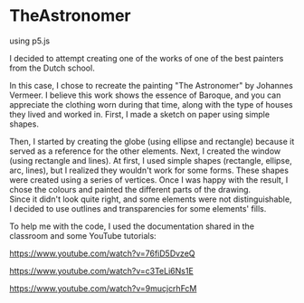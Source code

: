 # TheAstronomer

using p5.js

I decided to attempt creating one of the works of one 
of the best painters from the Dutch school. 

In this case, I chose to recreate the painting "The Astronomer" 
by Johannes Vermeer. I believe this work shows the essence 
of Baroque, and you can appreciate the clothing worn during 
that time, along with the type of houses they lived and worked in.
First, I made a sketch on paper using simple shapes. 

Then, I started by creating the globe (using ellipse and rectangle) 
because it served as a reference for the other elements. 
Next, I created the window (using rectangle and lines). 
At first, I used simple shapes (rectangle, ellipse, arc, lines), 
but I realized they wouldn't work for some forms. 
These shapes were created using a series of vertices. 
Once I was happy with the result, I chose the colours 
and painted the different parts of the drawing.  
Since it didn't look quite right, and some elements were 
not distinguishable, I decided to use outlines and transparencies
for some elements' fills. 

To help me with the code, I used the documentation 
shared in the classroom and some YouTube tutorials:

https://www.youtube.com/watch?v=76fiD5DvzeQ

https://www.youtube.com/watch?v=c3TeLi6Ns1E

https://www.youtube.com/watch?v=9mucjcrhFcM

